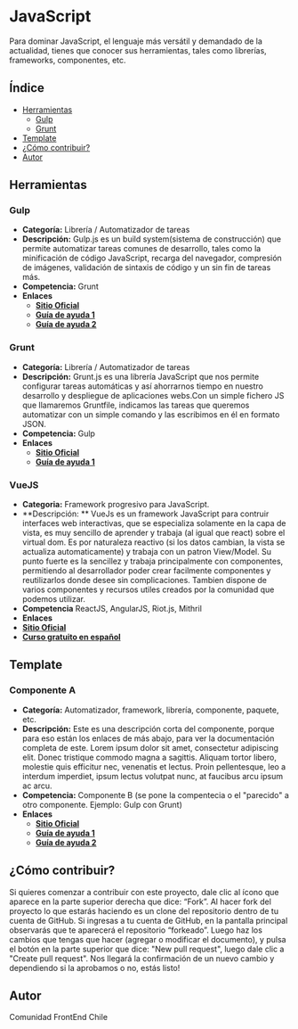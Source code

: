 # JavaScript
Para dominar JavaScript, el lenguaje más versátil y demandado de la actualidad, tienes que conocer sus herramientas, tales como librerías, frameworks, componentes, etc.

## Índice
* [Herramientas](https://github.com/frontendchile/javascript/blob/master/JavaScript.md#herramientas)
   * [Gulp](https://github.com/frontendchile/javascript/blob/master/JavaScript.md#gulp)
   * [Grunt](https://github.com/frontendchile/javascript/blob/master/JavaScript.md#grunt)
* [Template](https://github.com/frontendchile/javascript/blob/master/JavaScript.md#template)
* [¿Cómo contribuir?](https://github.com/frontendchile/javascript/blob/master/JavaScript.md#cómo-contribuir)
* [Autor](https://github.com/frontendchile/javascript/blob/master/JavaScript.md#autor)

## Herramientas

### Gulp
* **Categoría:** Librería / Automatizador de tareas
* **Descripción:** Gulp.js es un build system(sistema de construcción) que permite automatizar tareas comunes de desarrollo, tales como la minificación de código JavaScript, recarga del navegador, compresión de imágenes, validación de sintaxis de código y un sin fin de tareas más.
* **Competencia:** Grunt
* **Enlaces**
    * **[Sitio Oficial](http://gulpjs.com/ "gulpjs.com")**
    * **[Guía de ayuda 1](https://frontendlabs.io/1669--gulp-js-en-espanol-tutorial-basico-primeros-pasos-y-ejemplos "frontendlabs.io")**
    * **[Guía de ayuda 2](https://platzi.com/blog/automatizacion-gulp-js/ "platzi.com")**
    
### Grunt
* **Categoría:** Librería / Automatizador de tareas
* **Descripción:** Grunt.js es una librería JavaScript que nos permite configurar tareas automáticas y así ahorrarnos tiempo en nuestro desarrollo y despliegue de aplicaciones webs.Con un simple fichero JS que llamaremos Gruntfile, indicamos las tareas que queremos automatizar con un simple comando y las escribimos en él en formato JSON.
* **Competencia:** Gulp
* **Enlaces**
    * **[Sitio Oficial](http://gruntjs.com/ "gruntjs.com")**
    * **[Guía de ayuda 1](https://carlosazaustre.es/blog/automatizar-tareas-en-javascript-con-grunt-js/ "carlosazaustre.es")**

### VueJS
* **Categoria:** Framework progresivo para JavaScript.
* **Descripción: ** VueJs es un framework JavaScript para contruir interfaces web interactivas, que se especializa solamente en la capa de vista, es muy sencillo de aprender y trabaja (al igual que react) sobre el virtual dom. Es por naturaleza reactivo (si los datos cambian, la vista se actualiza automaticamente) y trabaja con un patron View/Model. Su punto fuerte es la sencillez y trabaja principalmente con componentes, permitiendo al desarrollador poder crear facilmente componentes y reutilizarlos donde desee sin complicaciones. Tambien dispone de varios componentes y recursos utiles creados por la comunidad que podemos utilizar.
* **Competencia** ReactJS, AngularJS, Riot.js, Mithril
* **Enlaces**
* **[Sitio Oficial](https://vuejs.org/)**
* **[Curso gratuito en español](http://wmedia.teachable.com/)**

## Template

### Componente A
* **Categoría:** Automatizador, framework, librería, componente, paquete, etc.
* **Descripción:** Este es una descripción corta del componente, porque para eso están los enlaces de más abajo, para ver la documentación completa de este. Lorem ipsum dolor sit amet, consectetur adipiscing elit. Donec tristique commodo magna a sagittis. Aliquam tortor libero, molestie quis efficitur nec, venenatis et lectus. Proin pellentesque, leo a interdum imperdiet, ipsum lectus volutpat nunc, at faucibus arcu ipsum ac arcu.
* **Competencia:** Componente B (se pone la compentecia o el "parecido" a otro componente. Ejemplo: Gulp con Grunt)
* **Enlaces**
    * **[Sitio Oficial](http://sitio.com/ "sitio.com")**
    * **[Guía de ayuda 1](https://frontend.io/ayuda-1 "frontend.io")**
    * **[Guía de ayuda 2](https://ejemplo.io/guia-para-empezar "ejemplo.io")**

## ¿Cómo contribuir?
Si quieres comenzar a contribuir con este proyecto, dale clic al ícono que aparece en la parte superior derecha que dice: “Fork”. Al hacer fork del proyecto lo que estarás haciendo es un clone del repositorio dentro de tu cuenta de GitHub. Si ingresas a tu cuenta de GitHub, en la pantalla principal observarás que te aparecerá el repositorio “forkeado”.
Luego haz los cambios que tengas que hacer (agregar o modificar el documento), y pulsa el botón en la parte superior que dice: "New pull request", luego dale clic a "Create pull request". Nos llegará la confirmación de un nuevo cambio y dependiendo si la aprobamos o no, estás listo!

## Autor
Comunidad FrontEnd Chile
